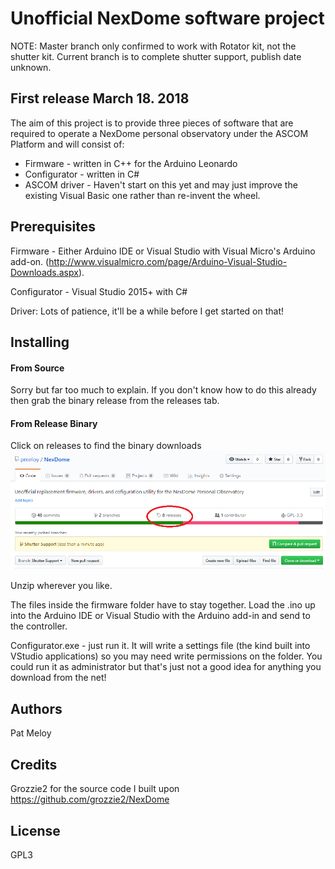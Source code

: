 # Unofficial NexDome software project #
NOTE: Master branch only confirmed to work with Rotator kit, not the shutter kit. Current branch is to complete shutter support, publish date unknown.

## First release March 18. 2018 ##
The aim of this project is to provide three pieces of software that are required to operate a NexDome personal observatory under the ASCOM Platform and will consist of:

- Firmware  - written in C++ for the Arduino Leonardo
- Configurator - written in C#
- ASCOM driver - Haven't start on this yet and may just improve the existing Visual Basic one rather than re-invent the wheel.

## Prerequisites ##
Firmware - Either Arduino IDE or Visual Studio with Visual Micro's Arduino add-on. 
(http://www.visualmicro.com/page/Arduino-Visual-Studio-Downloads.aspx).

Configurator - Visual Studio 2015+ with C#

Driver: Lots of patience, it'll be a while before I get started on that!

## Installing ##

#### From Source ####
Sorry but far too much to explain. If you don't know how to do this already then grab the binary release from the releases tab.

#### From Release Binary ####
Click on releases to find the binary downloads
![Releases Tab](/Docs/img/ReleasePic.png)

Unzip wherever you like.

The files inside the firmware folder have to stay together. Load the .ino up into the Arduino IDE or Visual Studio with the Arduino add-in and send to the controller.

Configurator.exe - just run it. It will write a settings file (the kind built into VStudio applications) so you may need write permissions on the folder. You could run it as administrator but that's just not a good idea for anything you download from the net!

## Authors ##
Pat Meloy

## Credits ##
Grozzie2 for the source code I built upon https://github.com/grozzie2/NexDome

## License ##
GPL3

